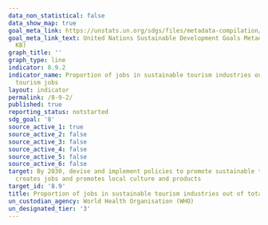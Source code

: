 ```yaml
---
data_non_statistical: false
data_show_map: true
goal_meta_link: https://unstats.un.org/sdgs/files/metadata-compilation/Metadata-Goal-8.pdf
goal_meta_link_text: United Nations Sustainable Development Goals Metadata (PDF 526
  KB)
graph_title: ''
graph_type: line
indicator: 8.9.2
indicator_name: Proportion of jobs in sustainable tourism industries out of total
  tourism jobs
layout: indicator
permalink: /8-9-2/
published: true
reporting_status: notstarted
sdg_goal: '8'
source_active_1: true
source_active_2: false
source_active_3: false
source_active_4: false
source_active_5: false
source_active_6: false
target: By 2030, devise and implement policies to promote sustainable tourism that
  creates jobs and promotes local culture and products
target_id: '8.9'
title: Proportion of jobs in sustainable tourism industries out of total tourism jobs
un_custodian_agency: World Health Organisation (WHO)
un_designated_tier: '3'
---
```

